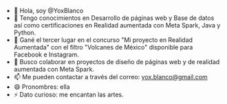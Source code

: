 - 👋 Hola, soy @YoxBlanco
- 👀 Tengo conocimientos en Desarrollo de páginas web y Base de datos así como certificaciones en Realidad aumentada con Meta Spark, Java y Python. 
- 🌱 Gané el tercer lugar en el concurso "Mi proyecto en Realidad Aumentada" con el filtro "Volcanes de México" disponible para Facebook e Instagram.
- 💞️ Busco colaborar en proyectos de diseño de páginas web y de realidad aumentada con Meta Spark.
- 📫 Me pueden contactar a través del correo: yox.blanco@gmail.com
- 😄 Pronombres: ella
- ⚡ Dato curioso: me encantan las artes.

<!---
YoxBlanco/YoxBlanco is a ✨ special ✨ repository because its `README.md` (this file) appears on your GitHub profile.
You can click the Preview link to take a look at your changes.
--->
